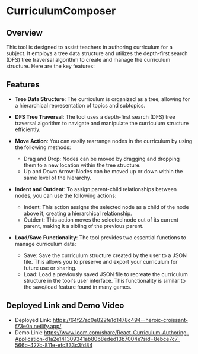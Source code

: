 # CurriculumComposer

## Overview

This tool is designed to assist teachers in authoring curriculum for a subject. It employs a tree data structure and utilizes the depth-first search (DFS) tree traversal algorithm to create and manage the curriculum structure. Here are the key features:

## Features

- **Tree Data Structure**: The curriculum is organized as a tree, allowing for a hierarchical representation of topics and subtopics.

- **DFS Tree Traversal**: The tool uses a depth-first search (DFS) tree traversal algorithm to navigate and manipulate the curriculum structure efficiently.

- **Move Action**: You can easily rearrange nodes in the curriculum by using the following methods:
    - Drag and Drop: Nodes can be moved by dragging and dropping them to a new location within the tree structure.
    - Up and Down Arrow: Nodes can be moved up or down within the same level of the hierarchy.

- **Indent and Outdent**: To assign parent-child relationships between nodes, you can use the following actions:
    - Indent: This action assigns the selected node as a child of the node above it, creating a hierarchical relationship.
    - Outdent: This action moves the selected node out of its current parent, making it a sibling of the previous parent.

- **Load/Save Functionality**: The tool provides two essential functions to manage curriculum data:
    - Save: Save the curriculum structure created by the user to a JSON file. This allows you to preserve and export your curriculum for future use or sharing.
    - Load: Load a previously saved JSON file to recreate the curriculum structure in the tool's user interface. This functionality is similar to the save/load feature found in many games.

 ## Deployed Link and Demo Video
 - Deployed Link: https://64f27ac0e822fe1d1478c494--heroic-croissant-f73e0a.netlify.app/
 - Demo Link: https://www.loom.com/share/React-Curriculum-Authoring-Application-d1a2e141309341ab80b8eded13b7004e?sid=8ebce7c7-566b-427c-811e-efc333c3fd84
